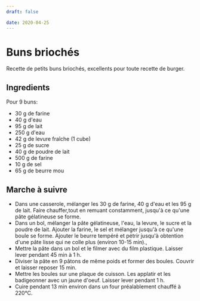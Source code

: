 ```yaml
---
draft: false

date: 2020-04-25
---
```


# Buns briochés
Recette de petits buns briochés, excellents pour toute recette de burger.

<!-- more -->

## Ingredients
Pour 9 buns:

- 30 g de farine
- 40 g d'eau
- 95 g de lait
- 250 g d'eau
- 42 g de levure fraîche (1 cube)
- 25 g de sucre
- 40 g de poudre de lait
- 500 g de farine
- 10 g de sel
- 65 g de beurre mou

## Marche à suivre
 - Dans une casserole, mélanger les 30 g de farine, 40 g d'eau et les 95 g de
   lait. Faire chauffer,tout en remuant constamment, jusqu'à ce qu'une pâte
   gélatineuse se forme.
 - Dans un bol, mélanger la pâte gélatineuse, l'eau, la levure, le sucre et la
   poudre de lait. Ajouter la farine, le sel et mélanger jusqu'à ce qu'une boule
   se forme. Ajouter le beurre tempéré et pétrir jusqu'à obtention d'une pâte
   lisse qui ne colle plus (environ 10-15 min).,
 - Mettre la pâte dans un bol et le filmer avec du film plastique. Laisser lever
   pendant 45 min à 1 h.
 - Diviser la pâte en 9 pâtons de même poids et former des boules. Couvrir et
   laisser reposer 15 min.
 - Mettre les boules sur une plaque de cuisson. Les applatir et les badigeonner
   avec un jaune d'oeuf. Laisser lever pendant 1 h.
 - Cuire pendant 13 min environ dans un four préalablement chauffé à 220°C.
